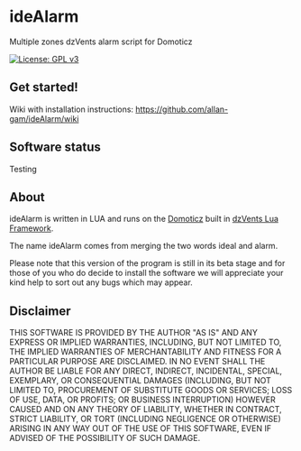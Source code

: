 # ideAlarm
Multiple zones dzVents alarm script for Domoticz

[![License: GPL v3](https://img.shields.io/badge/License-GPL%20v3-blue.svg)](https://www.gnu.org/licenses/gpl-3.0)

## Get started!
Wiki with installation instructions: https://github.com/allan-gam/ideAlarm/wiki

## Software status
Testing

## About
ideAlarm is written in LUA and runs on the [Domoticz](http://www.domoticz.com/wiki/Domoticz_Wiki_Manual) built in [dzVents Lua Framework](http://www.domoticz.com/forum/viewforum.php?f=59).

The name ideAlarm comes from merging the two words ideal and alarm.

Please note that this version of the program is still in its beta stage and for those of you who do decide to install the software we will appreciate your kind help to sort out any bugs which may appear.

## Disclaimer
THIS SOFTWARE IS PROVIDED BY THE AUTHOR "AS IS" AND ANY EXPRESS OR IMPLIED WARRANTIES, INCLUDING, BUT NOT LIMITED TO, THE IMPLIED WARRANTIES OF MERCHANTABILITY AND FITNESS FOR A PARTICULAR PURPOSE ARE DISCLAIMED. IN NO EVENT SHALL THE AUTHOR BE LIABLE FOR ANY DIRECT, INDIRECT, INCIDENTAL, SPECIAL, EXEMPLARY, OR CONSEQUENTIAL DAMAGES (INCLUDING, BUT NOT LIMITED TO, PROCUREMENT OF SUBSTITUTE GOODS OR SERVICES; LOSS OF USE, DATA, OR PROFITS; OR BUSINESS INTERRUPTION) HOWEVER CAUSED AND ON ANY THEORY OF LIABILITY, WHETHER IN CONTRACT, STRICT LIABILITY, OR TORT (INCLUDING NEGLIGENCE OR OTHERWISE) ARISING IN ANY WAY OUT OF THE USE OF THIS SOFTWARE, EVEN IF ADVISED OF THE POSSIBILITY OF SUCH DAMAGE.
